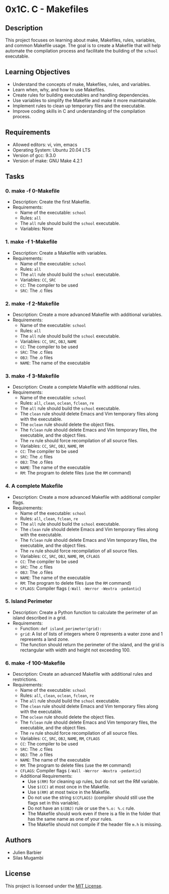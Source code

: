 # 0x1C. C - Makefiles

## Description

This project focuses on learning about make, Makefiles, rules, variables, and common Makefile usage. The goal is to create a Makefile that will help automate the compilation process and facilitate the building of the `school` executable.

## Learning Objectives

- Understand the concepts of make, Makefiles, rules, and variables.
- Learn when, why, and how to use Makefiles.
- Create rules for building executables and handling dependencies.
- Use variables to simplify the Makefile and make it more maintainable.
- Implement rules to clean up temporary files and the executable.
- Improve coding skills in C and understanding of the compilation process.

## Requirements

- Allowed editors: vi, vim, emacs
- Operating System: Ubuntu 20.04 LTS
- Version of gcc: 9.3.0
- Version of make: GNU Make 4.2.1

## Tasks

### 0. make -f 0-Makefile

- Description: Create the first Makefile.
- Requirements:
  - Name of the executable: `school`
  - Rules: `all`
  - The `all` rule should build the `school` executable.
  - Variables: None

### 1. make -f 1-Makefile

- Description: Create a Makefile with variables.
- Requirements:
  - Name of the executable: `school`
  - Rules: `all`
  - The `all` rule should build the `school` executable.
  - Variables: `CC`, `SRC`
  - `CC`: The compiler to be used
  - `SRC`: The .c files

### 2. make -f 2-Makefile

- Description: Create a more advanced Makefile with additional variables.
- Requirements:
  - Name of the executable: `school`
  - Rules: `all`
  - The `all` rule should build the `school` executable.
  - Variables: `CC`, `SRC`, `OBJ`, `NAME`
  - `CC`: The compiler to be used
  - `SRC`: The .c files
  - `OBJ`: The .o files
  - `NAME`: The name of the executable

### 3. make -f 3-Makefile

- Description: Create a complete Makefile with additional rules.
- Requirements:
  - Name of the executable: `school`
  - Rules: `all`, `clean`, `oclean`, `fclean`, `re`
  - The `all` rule should build the `school` executable.
  - The `clean` rule should delete Emacs and Vim temporary files along with the executable.
  - The `oclean` rule should delete the object files.
  - The `fclean` rule should delete Emacs and Vim temporary files, the executable, and the object files.
  - The `re` rule should force recompilation of all source files.
  - Variables: `CC`, `SRC`, `OBJ`, `NAME`, `RM`
  - `CC`: The compiler to be used
  - `SRC`: The .c files
  - `OBJ`: The .o files
  - `NAME`: The name of the executable
  - `RM`: The program to delete files (use the `RM` command)

### 4. A complete Makefile

- Description: Create a more advanced Makefile with additional compiler flags.
- Requirements:
  - Name of the executable: `school`
  - Rules: `all`, `clean`, `fclean`, `re`
  - The `all` rule should build the `school` executable.
  - The `clean` rule should delete Emacs and Vim temporary files along with the executable.
  - The `fclean` rule should delete Emacs and Vim temporary files, the executable, and the object files.
  - The `re` rule should force recompilation of all source files.
  - Variables: `CC`, `SRC`, `OBJ`, `NAME`, `RM`, `CFLAGS`
  - `CC`: The compiler to be used
  - `SRC`: The .c files
  - `OBJ`: The .o files
  - `NAME`: The name of the executable
  - `RM`: The program to delete files (use the `RM` command)
  - `CFLAGS`: Compiler flags (`-Wall -Werror -Wextra -pedantic`)

### 5. Island Perimeter

- Description: Create a Python function to calculate the perimeter of an island described in a grid.
- Requirements:
  - Function: `def island_perimeter(grid):`
  - `grid`: A list of lists of integers where 0 represents a water zone and 1 represents a land zone.
  - The function should return the perimeter of the island, and the grid is rectangular with width and height not exceeding 100.

### 6. make -f 100-Makefile

- Description: Create an advanced Makefile with additional rules and restrictions.
- Requirements:
  - Name of the executable: `school`
  - Rules: `all`, `clean`, `oclean`, `fclean`, `re`
  - The `all` rule should build the `school` executable.
  - The `clean` rule should delete Emacs and Vim temporary files along with the executable.
  - The `oclean` rule should delete the object files.
  - The `fclean` rule should delete Emacs and Vim temporary files, the executable, and the object files.
  - The `re` rule should force recompilation of all source files.
  - Variables: `CC`, `SRC`, `OBJ`, `NAME`, `RM`, `CFLAGS`
  - `CC`: The compiler to be used
  - `SRC`: The .c files
  - `OBJ`: The .o files
  - `NAME`: The name of the executable
  - `RM`: The program to delete files (use the `RM` command)
  - `CFLAGS`: Compiler flags (`-Wall -Werror -Wextra -pedantic`)
  - Additional Requirements:
    - Use `$(RM)` for cleaning up rules, but do not set the RM variable.
    - Use `$(CC)` at most once in the Makefile.
    - Use `$(RM)` at most twice in the Makefile.
    - Do not use the string `$(CFLAGS)` (compiler should still use the flags set in this variable).
    - Do not have an `$(OBJ)` rule or use the `%.o: %.c` rule.
    - The Makefile should work even if there is a file in the folder that has the same name as one of your rules.
    - The Makefile should not compile if the header file `m.h` is missing.

## Authors

- Julien Barbier
- Silas Mugambi

## License


This project is licensed under the [MIT License](https://choosealicense.com/licenses/mit/).
